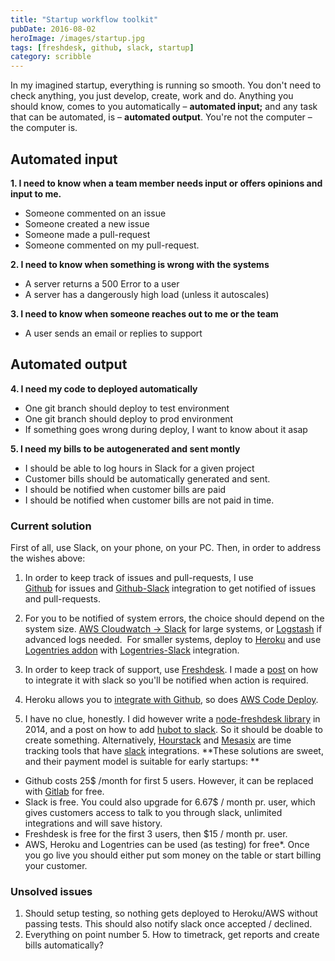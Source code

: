 ```yaml
---
title: "Startup workflow toolkit"
pubDate: 2016-08-02
heroImage: /images/startup.jpg
tags: [freshdesk, github, slack, startup]
category: scribble
---
```


In my imagined startup, everything is running so smooth. You don't need to check anything, you just develop, create, work and do. Anything you should know, comes to you automatically – **automated input;** and any task that can be automated, is – **automated output**. You're not the computer – the computer is.

## Automated input

**1\. I need to know when a team member needs input or offers opinions and input to me.**

- Someone commented on an issue
- Someone created a new issue
- Someone made a pull-request
- Someone commented on my pull-request.

**2\. I need to know when something is wrong with the systems**

- A server returns a 500 Error to a user
- A server has a dangerously high load (unless it autoscales)

**3\. I need to know when someone reaches out to me or the team**

- A user sends an email or replies to support

## **Automated output**

**4\. I need my code to deployed automatically**

- One git branch should deploy to test environment
- One git branch should deploy to prod environment
- If something goes wrong during deploy, I want to know about it asap

**5\. I need my bills to be autogenerated and sent montly**

- I should be able to log hours in Slack for a given project
- Customer bills should be automatically generated and sent.
- I should be notified when customer bills are paid
- I should be notified when customer bills are not paid in time.

### Current solution

First of all, use Slack, on your phone, on your PC.
Then, in order to address the wishes above:

1. In order to keep track of issues and pull-requests, I use [Github](https://github.com/) for issues and [Github-Slack](https://slack.com/apps/A0F7YS2SX-github) integration to get notified of issues and pull-requests.

2. For you to be notified of system errors, the choice should depend on the system size. [AWS Cloudwatch -> Slack](http://ashiina.github.io/2015/06/cloudwatch-lambda-slack/) for large systems, or [Logstash](https://www.elastic.co/products/logstash) if advanced logs needed.  For smaller systems, deploy to [Heroku](https://www.heroku.com/) and use [Logentries addon](https://elements.heroku.com/addons/logentries) with [Logentries-Slack](https://slack.com/apps/A0F81FMAA-logentries) integration.

3. In order to keep track of support, use [Freshdesk](https://freshdesk.com/). I made a [post](http://notes.webutvikling.org/adding-freshdesk-to-slack/) on how to integrate it with slack so you'll be notified when action is required.

4. Heroku allows you to [integrate with Github](https://devcenter.heroku.com/articles/github-integration), so does [AWS Code Deploy](https://aws.amazon.com/documentation/codedeploy/).

5. I have no clue, honestly. I did however write a [node-freshdesk library](https://www.npmjs.com/package/node-freshdesk) in 2014, and a post on how to add [hubot to slack](http://notes.webutvikling.org/how-to-add-hubot-to-slack/). So it should be doable to create something. Alternatively, [Hourstack](https://hourstack.io/) and [Mesasix](https://timetracker.mesasix.com/) are time tracking tools that have [slack](https://hourstack.io/integrations/slack) integrations. **These solutions are sweet, and their payment model is suitable for early startups: **

- Github costs 25$ /month for first 5 users. However, it can be replaced with [Gitlab](https://about.gitlab.com/) for free.
- Slack is free. You could also upgrade for 6.67$ / month pr. user, which gives customers access to talk to you through slack, unlimited integrations and will save history.
- Freshdesk is free for the first 3 users, then $15 / month pr. user.
- AWS, Heroku and Logentries can be used (as testing) for free\*. Once you go live you should either put som money on the table or start billing your customer.

### Unsolved issues

1.  Should setup testing, so nothing gets deployed to Heroku/AWS without passing tests. This should also notify slack once accepted / declined.
2.  Everything on point number 5. How to timetrack, get reports and create bills automatically?
